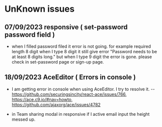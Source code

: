 # UnKnown issues

## 07/09/2023 responsive ( set-password password field )

- when I filled password filed it error is not going. for example required length 8 digit when I type 8 digit it still give error "Password needs to be at least 8 digits long." but when I type 9 digit the error is gone. please check in set-password page or sign-up page.

## 18/09/2023 AceEditor ( Errors in console )

- I am getting error in console when using AceEditor. I try to resolve it.
-- <https://github.com/securingsincity/react-ace/issues/766>, <https://ace.c9.io/#nav=howto>, <https://github.com/ajaxorg/ace/issues/4782>

- in Team sharing modal in responsive if I active email input the height messed up.
